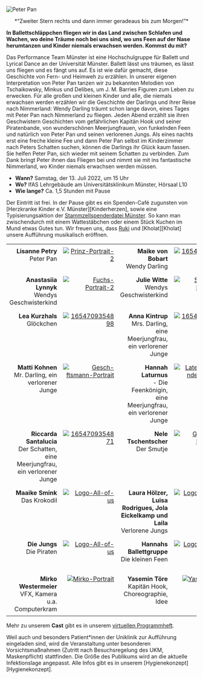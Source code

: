 ![Peter Pan][banner]

<center>*“Zweiter Stern rechts und dann immer geradeaus bis zum Morgen!”*</center>

**In Ballettschläppchen fliegen wir in das Land zwischen Schlafen und Wachen, wo deine Träume noch bei uns sind, wo uns Feen auf der Nase herumtanzen und Kinder niemals erwachsen werden. Kommst du mit?**

Das Performance Team Münster ist eine Hochschulgruppe für Ballett und Lyrical Dance an der Universität Münster. Ballett lässt uns träumen, es lässt uns fliegen und es fängt uns auf. Es ist wie dafür gemacht, diese Geschichte von Fern- und Heimweh zu erzählen. In unserer eigenen Interpretation von Peter Pan tanzen wir zu bekannten Melodien von Tschaikowsky, Minkus und Delibes, um J. M. Barries Figuren zum Leben zu erwecken.
Für alle großen und kleinen Kinder und alle, die niemals erwachsen werden erzählen wir die Geschichte der Darlings und ihrer Reise nach Nimmerland: Wendy Darling träumt schon lange davon, eines Tages mit Peter Pan nach Nimmerland zu fliegen. Jeden Abend erzählt sie ihren Geschwistern Geschichten vom gefährlichen Kapitän Hook und seiner Piratenbande, von wunderschönen Meerjungfrauen, von funkelnden Feen und natürlich von Peter Pan und seinen verlorenen Jungs. Als eines nachts erst eine freche kleine Fee und dann Peter Pan selbst im Kinderzimmer nach Peters Schatten suchen, können die Darlings ihr Glück kaum fassen. Sie helfen Peter Pan, sich wieder mit seinem Schatten zu verbinden. Zum Dank bringt Peter ihnen das Fliegen bei und nimmt sie mit ins fantastische Nimmerland, wo Kinder niemals erwachsen werden müssen.

- **Wann?**		Samstag, der 13. Juli 2022, um 15 Uhr
- **Wo?**		IfAS Lehrgebäude am Universitätsklinikum Münster, Hörsaal L10
- **Wie lange?**	Ca. 1,5 Stunden mit Pause

Der Eintritt ist frei. In der Pause gibt es ein Spenden-Café zugunsten von [Herzkranke Kinder e.V. Münster][Kinderherzen], sowie eine Typisierungsaktion der [Stammzellspenderdatei Münster][Stammzellspende]. So kann man zwischendurch mit einem Wattestäbchen oder einem Stück Kuchen im Mund etwas Gutes tun. Wir freuen uns, dass [Ruki][Ruki] und [Kholat][Kholat] unsere Aufführung musikalisch eröffnen.

<style type="text/css">
  td, th { padding: .5em; text-align: right; vertical-align: top }
  th { font-weight: normal }
</style>

| | | | |
|--|--|--|--|
| **Lisanne Petry**<br>Peter Pan | <a href="https://ibb.co/sJXm1VB"><img src="https://i.ibb.co/sJXm1VB/Prinz-Portrait-2.jpg" alt="Prinz-Portrait-2" border="0"></a> | **Maike von Bobart**<br>Wendy Darling | <a href="https://ibb.co/2tR37Dh"><img src="https://i.ibb.co/2tR37Dh/1654709354856.jpg" alt="1654709354856" border="0"></a> |
| **Anastasiia Lynnyk**<br>Wendys Geschwisterkind | <a href="https://ibb.co/rMXk54y"><img src="https://i.ibb.co/rMXk54y/Fuchs-Portrait-2.jpg" alt="Fuchs-Portrait-2" border="0"></a> | **Julie Witte**<br>Wendys Geschwisterkind | <a href="https://ibb.co/BGCsRKt"><img src="https://i.ibb.co/BGCsRKt/Schlange-Portrait-1.jpg" alt="Schlange-Portrait-1" border="0"></a> |
| **Lea Kurzhals**<br>Glöckchen | <a href="https://ibb.co/SxSrr2K"><img src="https://i.ibb.co/SxSrr2K/1654709354898.jpg" alt="1654709354898" border="0"></a> | **Anna Kintrup**<br>Mrs. Darling, eine Meerjungfrau, ein verlorener Junge | <a href="https://ibb.co/CQjhvgF"><img src="https://i.ibb.co/CQjhvgF/1654709564378.jpg" alt="1654709564378" border="0"></a> |
| **Matti Kohnen**<br>Mr. Darling, ein verlorener Junge | <a href="https://ibb.co/SskJrdc"><img src="https://i.ibb.co/SskJrdc/Gesch-ftsmann-Portrait.jpg" alt="Gesch-ftsmann-Portrait" border="0"></a> | **Hannah Laturnus**<br>- Die Feenkönigin, eine Meerjungfrau, ein verlorener Junge | <a href="https://ibb.co/sy4wfq0"><img src="https://i.ibb.co/sy4wfq0/Laternenanz-nder-Portrait.jpg" alt="Laternenanz-nder-Portrait" border="0"></a> |
| **Riccarda Santalucia**<br>Der Schatten, eine Meerjungfrau, ein verlorener Junge | <a href="https://ibb.co/kyRS51S"><img src="https://i.ibb.co/kyRS51S/1654709354871.jpg" alt="1654709354871" border="0"></a> | **Nele Tschentscher**<br>Der Smutje | <a href="https://ibb.co/pxQjLzT"><img src="https://i.ibb.co/pxQjLzT/Geograph-Portrait-2.jpg" alt="Geograph-Portrait-2" border="0"></a> |
| **Maaike Smink**<br>Das Krokodil | <a href="https://ibb.co/k4g5jSf"><img src="https://i.ibb.co/k4g5jSf/Logo-All-of-us.webp" alt="Logo-All-of-us" border="0"></a> |**Laura Hölzer, Luisa Rodrigues, Jola Eickelkamp und Laila**<br>Verlorene Jungs | <a href="https://ibb.co/BTq0WVG"><img src="https://i.ibb.co/BTq0WVG/Logo-Illustre-Runde.png" alt="Logo-Illustre-Runde" border="0"></a>|
| **Die Jungs**<br>Die Piraten | <a href="https://ibb.co/k4g5jSf"><img src="https://i.ibb.co/k4g5jSf/Logo-All-of-us.webp" alt="Logo-All-of-us" border="0"></a> |**Hannahs Ballettgruppe**<br>Die kleinen Feen | <a href="https://ibb.co/BTq0WVG"><img src="https://i.ibb.co/BTq0WVG/Logo-Illustre-Runde.png" alt="Logo-Illustre-Runde" border="0"></a>|
| | | |
| **Mirko Westermeier**<br>VFX, Kamera u.a. Computerkram | <a href="https://ibb.co/WxT927P"><img src="https://i.ibb.co/WxT927P/Mirko-Portrait.jpg" alt="Mirko-Portrait" border="0"></a> | **Yasemin Töre**<br>Kapitän Hook, Choreographie, Idee | <a href="https://ibb.co/5jKR09G"><img src="https://i.ibb.co/5jKR09G/Yasi-Portrait.jpg" alt="Yasi-Portrait" border="0"></a> |

Mehr zu unserem **Cast** gibt es in unserem [virtuellen Programmheft][virtuelles Programmheft].

Weil auch und besonders Patient*innen der Uniklinik zur Aufführung eingeladen sind, wird die Veranstaltung unter besonderen Vorsichtsmaßnahmen (Zutritt nach Besuchsregelung des UKM, Maskenpflicht) stattfinden. Die Größe des Publikums wird an die aktuelle Infektionslage angepasst. Alle Infos gibt es in unserem [Hygienekonzept][Hygienekonzept].

[banner]: 
[Kinderherzen]: 
[Stammzellspende]: https://klinikum.uni-muenster.de/index.php?id=stammzellspenderdatei
[Ruki]: 
[Kholat]: 
[virtuelles Programmheft]: https://www.facebook.com/media/set/?vanity=performanceteamms&set=a.540557070844550
